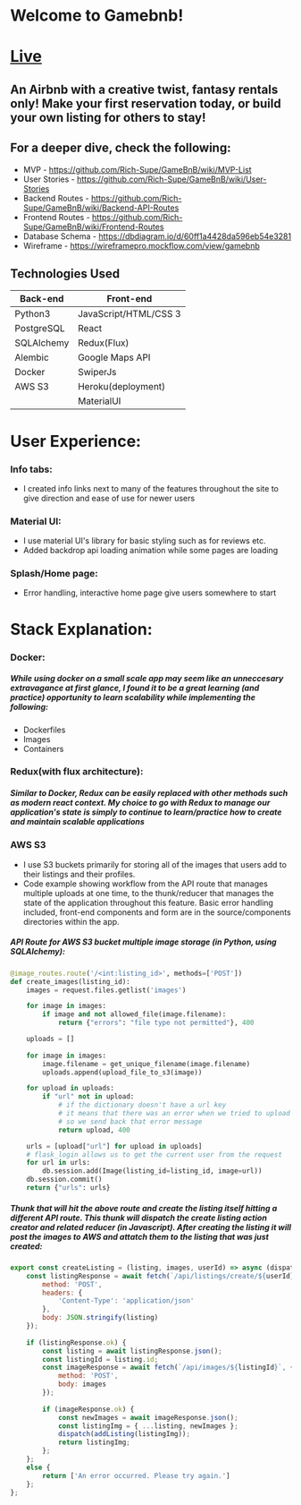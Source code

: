 # Welcome to Gamebnb!
# [Live](https://game-bnb.herokuapp.com/)
## An Airbnb with a creative twist, fantasy rentals only! Make your first reservation today, or build your own listing for others to stay!

## For a deeper dive, check the following:
  * MVP - https://github.com/Rich-Supe/GameBnB/wiki/MVP-List
  * User Stories - https://github.com/Rich-Supe/GameBnB/wiki/User-Stories
  * Backend Routes - https://github.com/Rich-Supe/GameBnB/wiki/Backend-API-Routes
  * Frontend Routes - https://github.com/Rich-Supe/GameBnB/wiki/Frontend-Routes
  * Database Schema - https://dbdiagram.io/d/60ff1a4428da596eb54e3281
  * Wireframe - https://wireframepro.mockflow.com/view/gamebnb

 ## Technologies Used

| Back-end    | Front-end |
| ---      | ---       |
| Python3 | JavaScript/HTML/CSS 3  |
| PostgreSQL     | React |
| SQLAlchemy |   Redux(Flux)    |
| Alembic | Google Maps API |
| Docker | SwiperJs |
| AWS S3 |  Heroku(deployment)  |
||  MaterialUI  |

# User Experience:
### Info tabs:
* I created info links next to many of the features throughout the site to give direction and ease of use for newer users

### Material UI:
* I use material UI's library for basic styling such as for reviews etc.
* Added backdrop api loading animation while some pages are loading

### Splash/Home page:
* Error handling, interactive home page give users somewhere to start


# Stack Explanation:

### Docker: 
##### While using docker on a small scale app may seem like an unneccesary extravagance at first glance, I found it to be a great learning (and practice) opportunity to learn scalability while implementing the following:
* Dockerfiles
* Images
* Containers

### Redux(with flux architecture): 
##### Similar to Docker, Redux can be easily replaced with other methods such as modern react context. My choice to go with Redux to manage our application's state is simply to continue to learn/practice how to create and maintain scalable applications

### AWS S3
* I use S3 buckets primarily for storing all of the images that users add to their listings and their profiles.
* Code example showing workflow from the API route that manages multiple uploads at one time, to the thunk/reducer that manages the state of the application throughout this feature. Basic error handling included, front-end components and form are in the source/components directories within the app.

##### API Route for AWS S3 bucket multiple image storage (in Python, using SQLAlchemy):
```python
@image_routes.route('/<int:listing_id>', methods=['POST'])
def create_images(listing_id):
    images = request.files.getlist('images')

    for image in images:
        if image and not allowed_file(image.filename):
            return {"errors": "file type not permitted"}, 400

    uploads = []
    
    for image in images:
        image.filename = get_unique_filename(image.filename)
        uploads.append(upload_file_to_s3(image))

    for upload in uploads:
        if "url" not in upload:
            # if the dictionary doesn't have a url key
            # it means that there was an error when we tried to upload
            # so we send back that error message
            return upload, 400

    urls = [upload["url"] for upload in uploads]
    # flask_login allows us to get the current user from the request
    for url in urls:
        db.session.add(Image(listing_id=listing_id, image=url))
    db.session.commit()
    return {"urls": urls}
```
##### Thunk that will hit the above route and create the listing itself hitting a different API route. This thunk will dispatch the create listing action creator and related reducer (in Javascript). After creating the listing it will post the images to AWS and attatch them to the listing that was just created:
```javascript
export const createListing = (listing, images, userId) => async (dispatch) => {
    const listingResponse = await fetch(`/api/listings/create/${userId}`, {
        method: 'POST',
        headers: {
            'Content-Type': 'application/json'
        },
        body: JSON.stringify(listing)
    });
    
    if (listingResponse.ok) {
        const listing = await listingResponse.json();
        const listingId = listing.id;
        const imageResponse = await fetch(`/api/images/${listingId}`, {
            method: 'POST',
            body: images
        });
        
        if (imageResponse.ok) {
            const newImages = await imageResponse.json();
            const listingImg = { ...listing, newImages };
            dispatch(addListing(listingImg));
            return listingImg;
        };
    };
    else {
        return ['An error occurred. Please try again.']
    };
};
```
